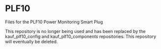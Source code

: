 # PLF10
Files for the PLF10 Power Monitoring Smart Plug

This repository is no longer being used and has been replaced by the kauf_plf10_config and kauf_plf10_components repositories. This repository will eventually be deleted.

